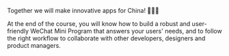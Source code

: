 Together we will make innovative apps for China! 🚀🚀🚀

At the end of the course, you will know how to build a robust and user-friendly WeChat Mini Program that answers your users' needs, and to follow the right workflow to collaborate with other developers, designers and product managers.
